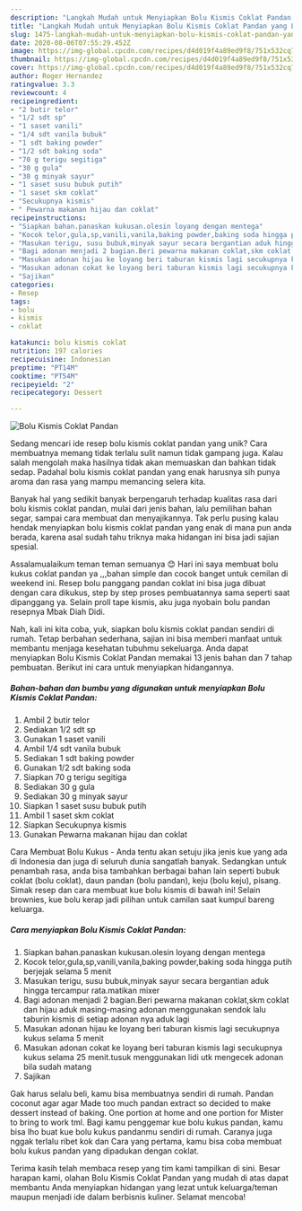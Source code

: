 ```yaml
---
description: "Langkah Mudah untuk Menyiapkan Bolu Kismis Coklat Pandan yang Lezat"
title: "Langkah Mudah untuk Menyiapkan Bolu Kismis Coklat Pandan yang Lezat"
slug: 1475-langkah-mudah-untuk-menyiapkan-bolu-kismis-coklat-pandan-yang-lezat
date: 2020-08-06T07:55:29.452Z
image: https://img-global.cpcdn.com/recipes/d4d019f4a89ed9f8/751x532cq70/bolu-kismis-coklat-pandan-foto-resep-utama.jpg
thumbnail: https://img-global.cpcdn.com/recipes/d4d019f4a89ed9f8/751x532cq70/bolu-kismis-coklat-pandan-foto-resep-utama.jpg
cover: https://img-global.cpcdn.com/recipes/d4d019f4a89ed9f8/751x532cq70/bolu-kismis-coklat-pandan-foto-resep-utama.jpg
author: Roger Hernandez
ratingvalue: 3.3
reviewcount: 4
recipeingredient:
- "2 butir telor"
- "1/2 sdt sp"
- "1 saset vanili"
- "1/4 sdt vanila bubuk"
- "1 sdt baking powder"
- "1/2 sdt baking soda"
- "70 g terigu segitiga"
- "30 g gula"
- "30 g minyak sayur"
- "1 saset susu bubuk putih"
- "1 saset skm coklat"
- "Secukupnya kismis"
- " Pewarna makanan hijau dan coklat"
recipeinstructions:
- "Siapkan bahan.panaskan kukusan.olesin loyang dengan mentega"
- "Kocok telor,gula,sp,vanili,vanila,baking powder,baking soda hingga putih berjejak selama 5 menit"
- "Masukan terigu, susu bubuk,minyak sayur secara bergantian aduk hingga tercampur rata.matikan mixer"
- "Bagi adonan menjadi 2 bagian.Beri pewarna makanan coklat,skm coklat dan hijau aduk masing-masing adonan menggunakan sendok lalu taburin kismis di setiap adonan nya aduk lagi"
- "Masukan adonan hijau ke loyang beri taburan kismis lagi secukupnya kukus selama 5 menit"
- "Masukan adonan cokat ke loyang beri taburan kismis lagi secukupnya kukus selama 25 menit.tusuk menggunakan lidi utk mengecek adonan bila sudah matang"
- "Sajikan"
categories:
- Resep
tags:
- bolu
- kismis
- coklat

katakunci: bolu kismis coklat 
nutrition: 197 calories
recipecuisine: Indonesian
preptime: "PT14M"
cooktime: "PT54M"
recipeyield: "2"
recipecategory: Dessert

---
```



![Bolu Kismis Coklat Pandan](https://img-global.cpcdn.com/recipes/d4d019f4a89ed9f8/751x532cq70/bolu-kismis-coklat-pandan-foto-resep-utama.jpg)

Sedang mencari ide resep bolu kismis coklat pandan yang unik? Cara membuatnya memang tidak terlalu sulit namun tidak gampang juga. Kalau salah mengolah maka hasilnya tidak akan memuaskan dan bahkan tidak sedap. Padahal bolu kismis coklat pandan yang enak harusnya sih punya aroma dan rasa yang mampu memancing selera kita.

Banyak hal yang sedikit banyak berpengaruh terhadap kualitas rasa dari bolu kismis coklat pandan, mulai dari jenis bahan, lalu pemilihan bahan segar, sampai cara membuat dan menyajikannya. Tak perlu pusing kalau hendak menyiapkan bolu kismis coklat pandan yang enak di mana pun anda berada, karena asal sudah tahu triknya maka hidangan ini bisa jadi sajian spesial.

Assalamualaikum teman teman semuanya 😊 Hari ini saya membuat bolu kukus coklat pandan ya ,,,bahan simple dan cocok banget untuk cemilan di weekend ini. Resep bolu panggang pandan coklat ini bisa juga dibuat dengan cara dikukus, step by step proses pembuatannya sama seperti saat dipanggang ya. Selain proll tape kismis, aku juga nyobain bolu pandan resepnya Mbak Diah Didi.


Nah, kali ini kita coba, yuk, siapkan bolu kismis coklat pandan sendiri di rumah. Tetap berbahan sederhana, sajian ini bisa memberi manfaat untuk membantu menjaga kesehatan tubuhmu sekeluarga. Anda dapat menyiapkan Bolu Kismis Coklat Pandan memakai 13 jenis bahan dan 7 tahap pembuatan. Berikut ini cara untuk menyiapkan hidangannya.

<!--inarticleads1-->

##### Bahan-bahan dan bumbu yang digunakan untuk menyiapkan Bolu Kismis Coklat Pandan:

1. Ambil 2 butir telor
1. Sediakan 1/2 sdt sp
1. Gunakan 1 saset vanili
1. Ambil 1/4 sdt vanila bubuk
1. Sediakan 1 sdt baking powder
1. Gunakan 1/2 sdt baking soda
1. Siapkan 70 g terigu segitiga
1. Sediakan 30 g gula
1. Sediakan 30 g minyak sayur
1. Siapkan 1 saset susu bubuk putih
1. Ambil 1 saset skm coklat
1. Siapkan Secukupnya kismis
1. Gunakan  Pewarna makanan hijau dan coklat


Cara Membuat Bolu Kukus - Anda tentu akan setuju jika jenis kue yang ada di Indonesia dan juga di seluruh dunia sangatlah banyak. Sedangkan untuk penambah rasa, anda bisa tambahkan berbagai bahan lain seperti bubuk coklat (bolu coklat), daun pandan (bolu pandan), keju (bolu keju), pisang. Simak resep dan cara membuat kue bolu kismis di bawah ini! Selain brownies, kue bolu kerap jadi pilihan untuk camilan saat kumpul bareng keluarga. 

<!--inarticleads2-->

##### Cara menyiapkan Bolu Kismis Coklat Pandan:

1. Siapkan bahan.panaskan kukusan.olesin loyang dengan mentega
1. Kocok telor,gula,sp,vanili,vanila,baking powder,baking soda hingga putih berjejak selama 5 menit
1. Masukan terigu, susu bubuk,minyak sayur secara bergantian aduk hingga tercampur rata.matikan mixer
1. Bagi adonan menjadi 2 bagian.Beri pewarna makanan coklat,skm coklat dan hijau aduk masing-masing adonan menggunakan sendok lalu taburin kismis di setiap adonan nya aduk lagi
1. Masukan adonan hijau ke loyang beri taburan kismis lagi secukupnya kukus selama 5 menit
1. Masukan adonan cokat ke loyang beri taburan kismis lagi secukupnya kukus selama 25 menit.tusuk menggunakan lidi utk mengecek adonan bila sudah matang
1. Sajikan


Gak harus selalu beli, kamu bisa membuatnya sendiri di rumah. Pandan coconut agar agar Made too much pandan extract so decided to make dessert instead of baking. One portion at home and one portion for Mister to bring to work tml. Bagi kamu penggemar kue bolu kukus pandan, kamu bisa lho buat kue bolu kukus pandanmu sendiri di rumah. Caranya juga nggak terlalu ribet kok dan Cara yang pertama, kamu bisa coba membuat bolu kukus pandan yang dipadukan dengan coklat. 

Terima kasih telah membaca resep yang tim kami tampilkan di sini. Besar harapan kami, olahan Bolu Kismis Coklat Pandan yang mudah di atas dapat membantu Anda menyiapkan hidangan yang lezat untuk keluarga/teman maupun menjadi ide dalam berbisnis kuliner. Selamat mencoba!
